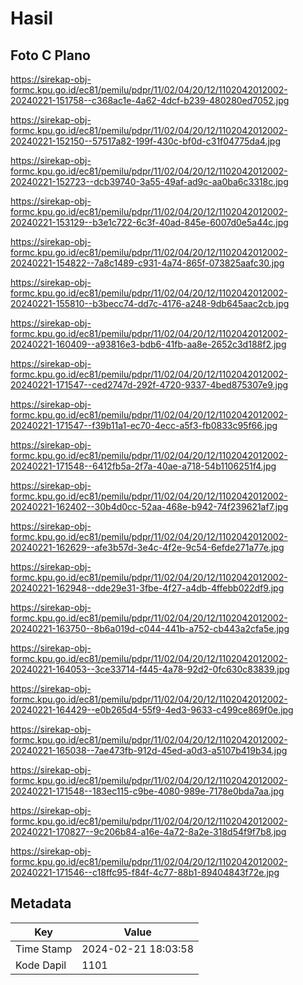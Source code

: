 # Hasil

## Foto C Plano

https://sirekap-obj-formc.kpu.go.id/ec81/pemilu/pdpr/11/02/04/20/12/1102042012002-20240221-151758--c368ac1e-4a62-4dcf-b239-480280ed7052.jpg

https://sirekap-obj-formc.kpu.go.id/ec81/pemilu/pdpr/11/02/04/20/12/1102042012002-20240221-152150--57517a82-199f-430c-bf0d-c31f04775da4.jpg

https://sirekap-obj-formc.kpu.go.id/ec81/pemilu/pdpr/11/02/04/20/12/1102042012002-20240221-152723--dcb39740-3a55-49af-ad9c-aa0ba6c3318c.jpg

https://sirekap-obj-formc.kpu.go.id/ec81/pemilu/pdpr/11/02/04/20/12/1102042012002-20240221-153129--b3e1c722-6c3f-40ad-845e-6007d0e5a44c.jpg

https://sirekap-obj-formc.kpu.go.id/ec81/pemilu/pdpr/11/02/04/20/12/1102042012002-20240221-154822--7a8c1489-c931-4a74-865f-073825aafc30.jpg

https://sirekap-obj-formc.kpu.go.id/ec81/pemilu/pdpr/11/02/04/20/12/1102042012002-20240221-155810--b3becc74-dd7c-4176-a248-9db645aac2cb.jpg

https://sirekap-obj-formc.kpu.go.id/ec81/pemilu/pdpr/11/02/04/20/12/1102042012002-20240221-160409--a93816e3-bdb6-41fb-aa8e-2652c3d188f2.jpg

https://sirekap-obj-formc.kpu.go.id/ec81/pemilu/pdpr/11/02/04/20/12/1102042012002-20240221-171547--ced2747d-292f-4720-9337-4bed875307e9.jpg

https://sirekap-obj-formc.kpu.go.id/ec81/pemilu/pdpr/11/02/04/20/12/1102042012002-20240221-171547--f39b11a1-ec70-4ecc-a5f3-fb0833c95f66.jpg

https://sirekap-obj-formc.kpu.go.id/ec81/pemilu/pdpr/11/02/04/20/12/1102042012002-20240221-171548--6412fb5a-2f7a-40ae-a718-54b1106251f4.jpg

https://sirekap-obj-formc.kpu.go.id/ec81/pemilu/pdpr/11/02/04/20/12/1102042012002-20240221-162402--30b4d0cc-52aa-468e-b942-74f239621af7.jpg

https://sirekap-obj-formc.kpu.go.id/ec81/pemilu/pdpr/11/02/04/20/12/1102042012002-20240221-162629--afe3b57d-3e4c-4f2e-9c54-6efde271a77e.jpg

https://sirekap-obj-formc.kpu.go.id/ec81/pemilu/pdpr/11/02/04/20/12/1102042012002-20240221-162948--dde29e31-3fbe-4f27-a4db-4ffebb022df9.jpg

https://sirekap-obj-formc.kpu.go.id/ec81/pemilu/pdpr/11/02/04/20/12/1102042012002-20240221-163750--8b6a019d-c044-441b-a752-cb443a2cfa5e.jpg

https://sirekap-obj-formc.kpu.go.id/ec81/pemilu/pdpr/11/02/04/20/12/1102042012002-20240221-164053--3ce33714-f445-4a78-92d2-0fc630c83839.jpg

https://sirekap-obj-formc.kpu.go.id/ec81/pemilu/pdpr/11/02/04/20/12/1102042012002-20240221-164429--e0b265d4-55f9-4ed3-9633-c499ce869f0e.jpg

https://sirekap-obj-formc.kpu.go.id/ec81/pemilu/pdpr/11/02/04/20/12/1102042012002-20240221-165038--7ae473fb-912d-45ed-a0d3-a5107b419b34.jpg

https://sirekap-obj-formc.kpu.go.id/ec81/pemilu/pdpr/11/02/04/20/12/1102042012002-20240221-171548--183ec115-c9be-4080-989e-7178e0bda7aa.jpg

https://sirekap-obj-formc.kpu.go.id/ec81/pemilu/pdpr/11/02/04/20/12/1102042012002-20240221-170827--9c206b84-a16e-4a72-8a2e-318d54f9f7b8.jpg

https://sirekap-obj-formc.kpu.go.id/ec81/pemilu/pdpr/11/02/04/20/12/1102042012002-20240221-171546--c18ffc95-f84f-4c77-88b1-89404843f72e.jpg


## Metadata

| Key        | Value               |
| ---------- | ------------------- |
| Time Stamp | 2024-02-21 18:03:58 |
| Kode Dapil | 1101                |



